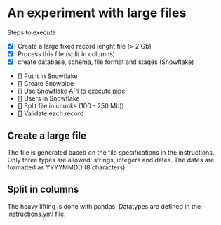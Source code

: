 # An experiment with large files

Steps to execute

- [x] Create a large fixed record lenght file (> 2 Gb)
- [x] Process this file (split in columns)
- [x] create database, schema, file format and stages (Snowflake)
- [] Put it in Snowflake
- [] Create Snowpipe
- [] Use Snowflake API to execute pipe
- [] Users in Snowflake
- [] Split file in chunks (100 - 250 Mb))
- [] Validate each record


## Create a large file
The file is generated based on the file specifications in the instructions. Only three types are allowed: strings, integers and dates. The dates are formatted as YYYYMMDD (8 characters).

## Split in columns
The heavy lifting is done with pandas. Datatypes are defined in the instructions.yml file.
